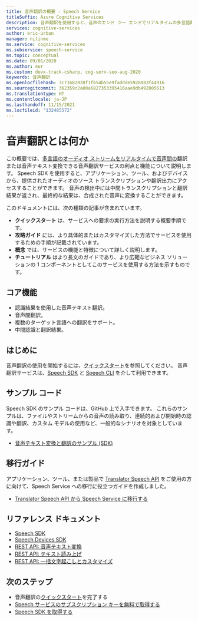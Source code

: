 ```yaml
---
title: 音声翻訳の概要 - Speech Service
titleSuffix: Azure Cognitive Services
description: 音声翻訳を使用すると、音声のエンド ツー エンドでリアルタイムの多言語翻訳機能を、アプリケーション、ツール、デバイスに追加することができます。 同じ API を、音声間の翻訳と、音声テキスト変換の両方に使用できます。 この記事は、音声翻訳サービスの利点と機能の概要になっています。
services: cognitive-services
author: eric-urban
manager: nitinme
ms.service: cognitive-services
ms.subservice: speech-service
ms.topic: conceptual
ms.date: 09/01/2020
ms.author: eur
ms.custom: devx-track-csharp, cog-serv-seo-aug-2020
keywords: 音声翻訳
ms.openlocfilehash: 3c71682028f1fb54b55e9faddde5928883f44916
ms.sourcegitcommit: 362359c2a00a6827353395416aae9db492005613
ms.translationtype: HT
ms.contentlocale: ja-JP
ms.lasthandoff: 11/15/2021
ms.locfileid: "132485572"
---
```

# <a name="what-is-speech-translation"></a>音声翻訳とは何か

この概要では、[多言語のオーディオ ストリームをリアルタイムで音声間の](language-support.md#speech-translation)翻訳または音声テキスト変換できる音声翻訳サービスの利点と機能について説明します。 Speech SDK を使用すると、アプリケーション、ツール、およびデバイスから、提供されたオーディオのソース トランスクリプションや翻訳出力にアクセスすることができます。 音声の検出中には中間トランスクリプションと翻訳結果が返され、最終的な結果は、合成された音声に変換することができます。

このドキュメントには、次の種類の記事が含まれています。

* **クイックスタート** は、サービスへの要求の実行方法を説明する概要手順です。
* **攻略ガイド** には、より具体的またはカスタマイズした方法でサービスを使用するための手順が記載されています。
* **概念** では、サービスの機能と特徴について詳しく説明します。
* **チュートリアル** はより長文のガイドであり、より広範なビジネス ソリューションの 1 コンポーネントとしてこのサービスを使用する方法を示すものです。

## <a name="core-features"></a>コア機能

* 認識結果を使用した音声テキスト翻訳。
* 音声間翻訳。
* 複数のターゲット言語への翻訳をサポート。
* 中間認識と翻訳結果。

## <a name="get-started"></a>はじめに 

音声翻訳の使用を開始するには、[クイックスタート](get-started-speech-translation.md)を参照してください。 音声翻訳サービスは、[Speech SDK](speech-sdk.md) と [Speech CLI](spx-overview.md) を介して利用できます。

## <a name="sample-code"></a>サンプル コード

Speech SDK のサンプル コードは、GitHub 上で入手できます。 これらのサンプルは、ファイルやストリームからの音声の読み取り、連続的および開始時の認識や翻訳、カスタム モデルの使用など、一般的なシナリオを対象としています。

* [音声テキスト変換と翻訳のサンプル (SDK)](https://github.com/Azure-Samples/cognitive-services-speech-sdk)

## <a name="migration-guides"></a>移行ガイド

アプリケーション、ツール、または製品で [Translator Speech API](./how-to-migrate-from-translator-speech-api.md) をご使用の方に向けて、Speech Service への移行に役立つガイドを作成しました。

* [Translator Speech API から Speech Service に移行する](how-to-migrate-from-translator-speech-api.md)

## <a name="reference-docs"></a>リファレンス ドキュメント

* [Speech SDK](./speech-sdk.md)
* [Speech Devices SDK](speech-devices-sdk.md)
* [REST API: 音声テキスト変換](rest-speech-to-text.md)
* [REST API: テキスト読み上げ](rest-text-to-speech.md)
* [REST API: 一括文字起こしとカスタマイズ](https://westus.dev.cognitive.microsoft.com/docs/services/speech-to-text-api-v3-0)

## <a name="next-steps"></a>次のステップ

* 音声翻訳の[クイックスタート](get-started-speech-translation.md)を完了する
* [Speech サービスのサブスクリプション キーを無料で取得する](overview.md#try-the-speech-service-for-free)
* [Speech SDK を取得する](speech-sdk.md)
